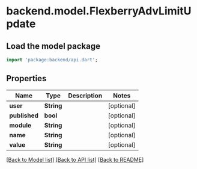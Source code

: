 # backend.model.FlexberryAdvLimitUpdate

## Load the model package
```dart
import 'package:backend/api.dart';
```

## Properties
Name | Type | Description | Notes
------------ | ------------- | ------------- | -------------
**user** | **String** |  | [optional] 
**published** | **bool** |  | [optional] 
**module** | **String** |  | [optional] 
**name** | **String** |  | [optional] 
**value** | **String** |  | [optional] 

[[Back to Model list]](../README.md#documentation-for-models) [[Back to API list]](../README.md#documentation-for-api-endpoints) [[Back to README]](../README.md)


